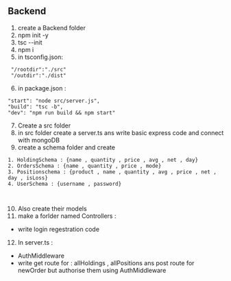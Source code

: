 ## Backend
1. create a Backend folder 
2. npm init -y 
3. tsc --init
4. npm i 
5. in tsconfig.json:
```
 "/rootdir":"./src" 
 "/outdir":"./dist"

 ```
6. in package.json : 
```     
"start": "node src/server.js",
"build": "tsc -b",
"dev": "npm run build && npm start" 
```

7. Create a src folder
8. in src folder create a server.ts ans write basic express code and connect with mongoDB
9. create a schema folder and create
```
1. HoldingSchema : {name , quantity , price , avg , net , day}
2. OrdersSchema : {name , quantity , price , mode}
3. Positionschema : {product , name , quantity , avg , price , net , day , isLoss}
4. UserSchema : {username , password}



```
10. Also create their models
11. make a forlder named Controllers :
- write login regestration code 

12. In server.ts :
- AuthMiddleware
- write get route for : allHoldings , allPositions  ans post route for newOrder but authorise them using AuthMiddleware 
